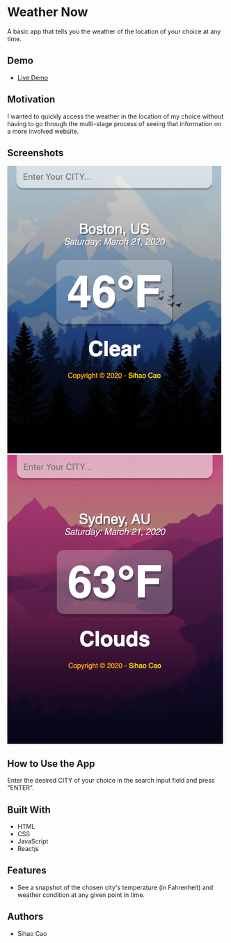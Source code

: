 # Weather Now
A basic app that tells you the weather of the location of your choice at any time.

## Demo
* [Live Demo](https://weather-now-lac.now.sh/)

## Motivation
I wanted to quickly access the weather in the location of my choice without having to go through the multi-stage process of seeing that information on a more involved website.

## Screenshots
<img src="screenshots/cold.png" />
<img src="screenshots/warm.png" />

## How to Use the App
Enter the desired CITY of your choice in the search input field and press "ENTER".

## Built With
* HTML
* CSS
* JavaScript
* Reactjs

## Features
* See a snapshot of the chosen city's temperature (in Fahrenheit) and weather condition at any given point in time.

## Authors
* Sihao Cao